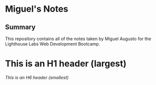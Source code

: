 # Miguel's Notes

## Summary

This repository contains all of the notes taken by Miguel Augusto for the Lighthouse Labs Web Development Bootcamp.


# This is an H1 header (largest)

###### This is an H6 header (smallest)
